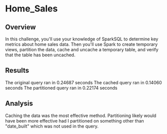 # Home_Sales
 
## Overview
In this challenge, you'll use your knowledge of SparkSQL to determine key metrics about home sales data. Then you'll use Spark to create temporary views, partition the data, cache and uncache a temporary table, and verify that the table has been uncached.

## Results
The original query ran in 0.24687 seconds
The cached query ran in 0.14060 seconds
The partitioned query ran in 0.22174 seconds

## Analysis
Caching the data was the most effective method. Partitioning likely would have been more effective had I partitioned on something other than "date_built" which was not used in the query. 
